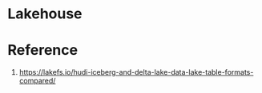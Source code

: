 # Lakehouse
# Reference

1. https://lakefs.io/hudi-iceberg-and-delta-lake-data-lake-table-formats-compared/